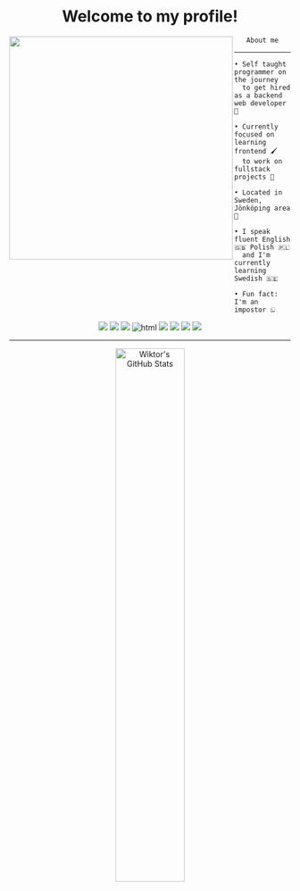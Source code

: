 <h1 align="center">Welcome to my profile!</h1>

<img src="https://avatars.githubusercontent.com/u/79018062?v=4" width="400" height="400" align="left"></img>

<div align="center">
    <code>About me</code>
</div>

<hr></hr>

```
• Self taught programmer on the journey
  to get hired as a backend web developer 🚀

• Currently focused on learning frontend 🖌️
  to work on fullstack projects 💪

• Located in Sweden, Jönköping area 💯

• I speak fluent English 🇬🇧 Polish 🇵🇱 
  and I'm currently learning Swedish 🇸🇪

• Fun fact: I'm an impostor ඞ
```

<p align="center">
    <img src="https://img.shields.io/badge/-Python-FFD43B?style=flat&logo=python" />
    <img src="https://img.shields.io/badge/-JavaScript-000000?style=flat&logo=javascript" />
    <img src="https://img.shields.io/badge/-TypeScript-F2F2F2?style=flat&logo=typescript" />
    <img src="https://img.shields.io/badge/-HTML5-orange?style=flat&logo=html5" alt="html" />
    <img src="https://img.shields.io/badge/-CSS-2965F1?style=flat&logo=css3" />
    <img src="https://img.shields.io/badge/-Node-333333?style=flat&logo=node.js"/>
    <img src="https://img.shields.io/badge/-Linux-123?style=flat&logo=linux"/>
    <img src="https://img.shields.io/badge/-Visual Studio Code-0078D7?style=flat&logo=VisualStudioCode"/>
</p>

<hr></hr>

<div align="center">
<img style="text-align: center; width: 49.50%" alt="Wiktor's GitHub Stats" src="https://github-readme-stats.vercel.app/api/top-langs/?username=wiktor-falek&count_private=true&layout=compact&show_icons=true&hide_border=true&theme=tokyonight&langs_count=6&hide=html" />
</div>

<p float="left">
</p>
